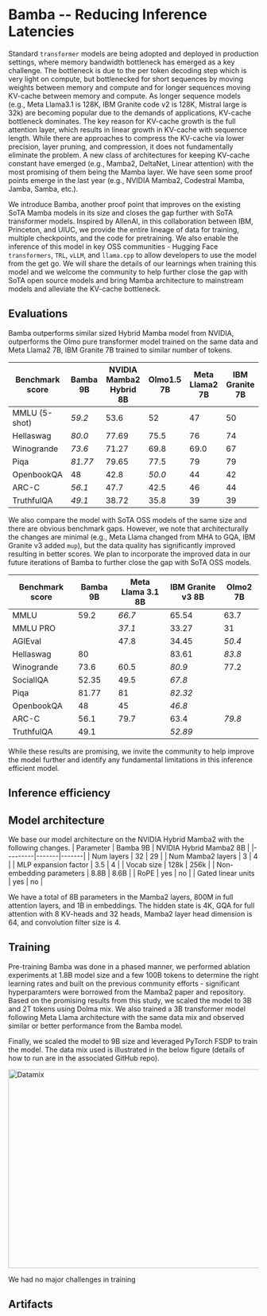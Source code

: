 # Bamba -- Reducing Inference Latencies
Standard `transformer` models are being adopted and deployed in production settings, where memory bandwidth bottleneck has emerged as a key challenge. The bottleneck is due to the per token decoding step which is very light on compute, but bottlenecked for short sequences by moving weights between memory and compute and for longer sequences moving KV-cache between memory and compute. As longer sequence models (e.g., Meta Llama3.1 is 128K, IBM Granite code v2 is 128K, Mistral large is 32k) are becoming popular due to the demands of applications, KV-cache bottleneck dominates. The key reason for KV-cache growth is the full attention layer, which results in linear growth in KV-cache with sequence length. While there are approaches to compress the KV-cache via lower precision, layer pruning, and compression, it does not fundamentally eliminate the problem. A new class of architectures for keeping KV-cache constant have emerged (e.g., Mamba2, DeltaNet, Linear attention) with the most promising of them being the Mamba layer. We have seen some proof points emerge in the last year (e.g., NVIDIA Mamba2, Codestral Mamba, Jamba, Samba, etc.).

We introduce Bamba, another proof point that improves on the existing SoTA Mamba models in its size and closes the gap further with SoTA transformer models. Inspired by AllenAI, in this collaboration between IBM, Princeton, and UIUC, we provide the entire lineage of data for training, multiple checkpoints, and the code for pretraining. We also enable the inference of this model in key OSS communities - Hugging Face `transformers`, `TRL`, `vLLM`, and `llama.cpp` to allow developers to use the model from the get go. We will share the details of our learnings when training this model and we welcome the community to help further close the gap with SoTA open source models and bring Mamba architecture to mainstream models and alleviate the KV-cache bottleneck.

## Evaluations

Bamba outperforms similar sized Hybrid Mamba model from NVIDIA, outperforms the Olmo pure transformer model trained on the same data and Meta Llama2 7B, IBM Granite 7B trained to similar number of tokens.

| Benchmark score | Bamba 9B | NVIDIA Mamba2 Hybrid 8B | Olmo1.5 7B | Meta Llama2 7B | IBM Granite 7B |
|-----------------|----------|-------------------------|------------|----------------|----------------|
| MMLU (5-shot)   | _59.2_   | 53.6                   | 52         | 47             | 50             |
| Hellaswag       | _80.0_   | 77.69                  | 75.5       | 76             | 74             |
| Winogrande      | _73.6_   | 71.27                  | 69.8       | 69.0           | 67             |
| Piqa            | _81.77_  | 79.65                  | 77.5       | 79             | 79             |
| OpenbookQA      | 48       | 42.8                   | _50.0_     | 44             | 42             |
| ARC-C           | _56.1_   | 47.7                   | 42.5       | 46             | 44             |
| TruthfulQA      | _49.1_   | 38.72                  | 35.8       | 39             | 39             |


We also compare the model with SoTA OSS models of the same size and there are obvious benchmark gaps. However, we note that architecturally the changes are minimal (e.g., Meta Llama changed from MHA to GQA, IBM Granite v3 added `mup`), but the data quality has significantly improved resulting in better scores. We plan to incorporate the improved data in our future iterations of Bamba to further close the gap with SoTA OSS models.

| Benchmark score | Bamba 9B | Meta Llama 3.1 8B | IBM Granite v3 8B | Olmo2 7B |
|-----------------|------------------|------------------|------------------|----------|
| MMLU           | 59.2            | _66.7_           | 65.54           | 63.7     |
| MMLU PRO       |                 | _37.1_           | 33.27           | 31       |
| AGIEval        |                 | 47.8            | 34.45           | _50.4_   |
| Hellaswag      | 80              |                  | 83.61           | _83.8_   |
| Winogrande     | 73.6            | 60.5            | _80.9_          | 77.2     |
| SocialIQA      | 52.35           | 49.5            | _67.8_          |          |
| Piqa           | 81.77           | 81              | _82.32_         |          |
| OpenbookQA     | 48              | 45              | _46.8_          |          |
| ARC-C          | 56.1            | 79.7            | 63.4            | _79.8_   |
| TruthfulQA     | 49.1            |                  | _52.89_         |          |

While these results are promising, we invite the community to help improve the model further and identify any fundamental limitations in this inference efficient model.

## Inference efficiency


## Model architecture
We base our model architecture on the NVIDIA Hybrid Mamba2 with the following changes.
| Parameter | Bamba 9B | NVIDIA Hybrid Mamba2 8B |
|---------|-------|-------|
| Num layers | 32 | 29 |
| Num Mamba2 layers | 3 | 4 |
| MLP expansion factor | 3.5 | 4 |
| Vocab size | 128k | 256k |
| Non-embedding parameters | 8.8B | 8.6B |
| RoPE | yes | no |
| Gated linear units | yes | no |

We have a total of 8B parameters in the Mamba2 layers, 800M in full attention layers, and 1B in embeddings. The hidden state is 4K, GQA for full attention with 8 KV-heads and 32 heads, Mamba2 layer head dimension is 64, and convolution filter size is 4.

## Training
Pre-training Bamba was done in a phased manner, we performed ablation experiments at 1.8B model size and a few 100B tokens to determine the right learning rates and built on the previous community efforts - significant hyperparamters were borrowed from the Mamba2 paper and repository. Based on the promising results from this study, we scaled the model to 3B and 2T tokens using Dolma mix. We also trained a 3B transformer model following Meta Llama architecture with the same data mix and observed similar or better performance from the Bamba model.

Finally, we scaled the model to 9B size and leveraged PyTorch FSDP to train the model. The data mix used is illustrated in the below figure (details of how to run are in the associated GitHub repo).

<img src="https://github.com/user-attachments/assets/0bc03608-fc3d-4886-b746-9839c52261d5" alt="Datamix" width="600" height="400">

We had no major challenges in training 

## Artifacts

